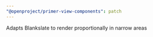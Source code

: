 ```yaml
---
"@openproject/primer-view-components": patch
---
```


Adapts Blankslate to render proportionally in narrow areas

<!-- Changed components: Blankslate -->

